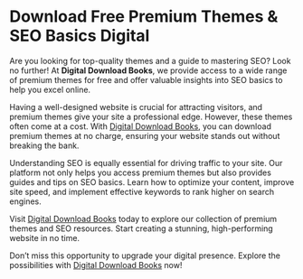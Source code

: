 # Download Free Premium Themes & SEO Basics Digital

Are you looking for top-quality themes and a guide to mastering SEO? Look no further! At **Digital Download Books**, we provide access to a wide range of premium themes for free and offer valuable insights into SEO basics to help you excel online.

Having a well-designed website is crucial for attracting visitors, and premium themes give your site a professional edge. However, these themes often come at a cost. With [Digital Download Books](https://digitaldownloadbooks.com/), you can download premium themes at no charge, ensuring your website stands out without breaking the bank.

Understanding SEO is equally essential for driving traffic to your site. Our platform not only helps you access premium themes but also provides guides and tips on SEO basics. Learn how to optimize your content, improve site speed, and implement effective keywords to rank higher on search engines.

Visit [Digital Download Books](https://digitaldownloadbooks.com/) today to explore our collection of premium themes and SEO resources. Start creating a stunning, high-performing website in no time.

Don’t miss this opportunity to upgrade your digital presence. Explore the possibilities with [Digital Download Books](https://digitaldownloadbooks.com/) now!

